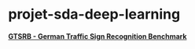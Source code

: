 # projet-sda-deep-learning
#### [GTSRB - German Traffic Sign Recognition Benchmark](https://www.kaggle.com/datasets/meowmeowmeowmeowmeow/gtsrb-german-traffic-sign)